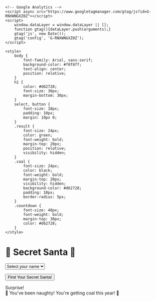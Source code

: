 <!DOCTYPE html>
<html lang="en">
<head>
    <meta charset="UTF-8">
    <meta name="viewport" content="width=device-width, initial-scale=1.0">

    <!-- Google Analytics -->
    <script async src="https://www.googletagmanager.com/gtag/js?id=G-RNXWNGXZ0Z"></script>
    <script>
        window.dataLayer = window.dataLayer || [];
        function gtag(){dataLayer.push(arguments);}
        gtag('js', new Date());
        gtag('config', 'G-RNXWNGXZ0Z');
    </script>

    <style>
        body {
            font-family: Arial, sans-serif;
            background-color: #f0f8ff;
            text-align: center;
            position: relative;
        }
        h1 {
            color: #d62728;
            font-size: 36px;
            margin-bottom: 30px;
        }
        select, button {
            font-size: 18px;
            padding: 10px;
            margin: 10px 0;
        }
        .result {
            font-size: 24px;
            color: green;
            font-weight: bold;
            margin-top: 20px;
            position: relative;
            visibility: hidden;
        }
        .coal {
            font-size: 24px;
            color: black;
            font-weight: bold;
            margin-top: 20px;
            visibility: hidden;
            background-color: #d62728;
            padding: 10px;
            border-radius: 5px;
        }
        .countdown {
            font-size: 48px;
            font-weight: bold;
            margin-top: 30px;
            color: #d62728;
        }
    </style>
</head>
<body>

<h1>🎄 Secret Santa 🎄</h1>

<select id="participantList">
    <option value="" selected>Select your name</option>
</select>

<button onclick="assignSecretSanta(); trackEvent('button_click', 'Find Your Secret Santa Button')">Find Your Secret Santa!</button>

<div class="result" id="result">Surprise!</div>
<div class="coal" id="coal">🎅 You've been naughty! You're getting coal this year! 🎅</div>
<div id="countdown" class="countdown"></div>

<script>
    // Define families and participants
    const families = {
        "Family1": ["Jane", "Allan", "Josie"],
        "Family2": ["Christina", "Andrew", "Hellie"],
        "Family3": ["Susan", "Sandy", "Kirstie"],
        "Family4": ["Susie P"]
    };

    const participants = [].concat(...Object.values(families)); // Flatten family arrays into a single participants list
    const participantList = document.getElementById("participantList");
    let selectedParticipant = '';
    let hasSelected = false; // Flag to track if they've selected already
    let secondSelectionInProgress = false; // Flag to track if they're trying to reselect after a countdown

    // Populate the dropdown list with participants
    participants.forEach(name => {
        let option = document.createElement("option");
        option.value = name;
        option.textContent = name;
        participantList.appendChild(option);
    });

    // Listen for participant selection
    participantList.addEventListener("change", function() {
        selectedParticipant = this.value;
        trackEvent('name_input', selectedParticipant); // Track name input
    });

    // Function to get a cookie by name
    function getCookie(name) {
        let cookies = document.cookie.split(';');
        for (let cookie of cookies) {
            let [key, value] = cookie.trim().split('=');
            if (key === name) return value;
        }
        return null;
    }

    // Function to set a cookie
    function setCookie(name, value, days) {
        let date = new Date();
        date.setTime(date.getTime() + (days * 24 * 60 * 60 * 1000));
        document.cookie = `${name}=${value}; expires=${date.toUTCString()}; path=/`;
    }

    // Function to assign a Secret Santa
    function assignSecretSanta() {
        if (!selectedParticipant) {
            alert("Please select your name first!");
            return;
        }

        // If they've already selected once, show countdown and coal message
        if (hasSelected) {
            if (!secondSelectionInProgress) {
                secondSelectionInProgress = true;
                // Show countdown and wait for it to finish before showing coal
                startCountdown();
                trackEvent('second_selection_attempt', selectedParticipant); // Track second selection attempt
            }
            return;
        }

        // Mark as selected
        hasSelected = true;
        setCookie('hasSelected', 'true', 30); // Cookie expires in 30 days

        // Show countdown before revealing Secret Santa
        startCountdown();
        trackEvent('name_selected', selectedParticipant); // Track name selection
    }

    // Countdown function
    function startCountdown() {
        let countdownElement = document.getElementById("countdown");
        let count = 3;
        countdownElement.textContent = count;

        let interval = setInterval(function() {
            count--;
            countdownElement.textContent = count;
            if (count === 0) {
                clearInterval(interval);  // Stop the countdown
                countdownElement.style.visibility = "hidden";  // Hide countdown
                if (secondSelectionInProgress) {
                    showCoalMessage();  // Show coal message after second selection
                } else {
                    revealResult();  // Reveal Secret Santa after initial selection
                }
            }
        }, 1000);
    }

    // Show coal message if a second selection is made
    function showCoalMessage() {
        document.getElementById("coal").style.visibility = "visible";
        trackEvent('coal_message_shown', selectedParticipant); // Track coal message shown
    }

    // Reveal the Secret Santa result with family check
    function revealResult() {
        // Get the family of the selected participant
        let selectedFamily = Object.keys(families).find(family => families[family].includes(selectedParticipant));

        // Filter potential receivers to exclude the same family
        let potentialReceivers = participants.filter(name => name !== selectedParticipant && !families[selectedFamily].includes(name));
        
        // Select a random receiver from the filtered list
        let selectedReceiver = potentialReceivers[Math.floor(Math.random() * potentialReceivers.length)];

        let resultElement = document.getElementById("result");
        resultElement.textContent = `Your Secret Santa is: ${selectedReceiver}!`;

        resultElement.style.visibility = "visible";
        trackEvent('secret_santa_revealed', selectedReceiver); // Track Secret Santa result
    }

    // Track custom events
    function trackEvent(eventType, eventLabel) {
        gtag('event', eventType, {
            'event_category': 'Secret Santa',
            'event_label': eventLabel,
            'value': 1
        });
    }
</script>

</body>
</html>
